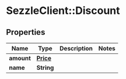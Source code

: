 # SezzleClient::Discount

## Properties
Name | Type | Description | Notes
------------ | ------------- | ------------- | -------------
**amount** | [**Price**](Price.md) |  |
**name** | **String** |  |

